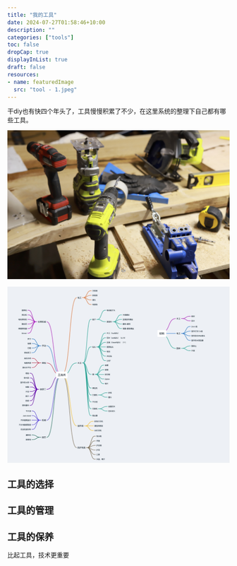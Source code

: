 ```yaml
---
title: "我的工具"
date: 2024-07-27T01:58:46+10:00
description: ""
categories: ["tools"]
toc: false
dropCap: true
displayInList: true
draft: false
resources:
- name: featuredImage
  src: "tool - 1.jpeg"
---
```


干diy也有快四个年头了，工具慢慢积累了不少，在这里系统的整理下自己都有哪些工具。

![tool](./tool%20-%202.jpeg)

![mind](./mind.jpg)

## 工具的选择

## 工具的管理

## 工具的保养

比起工具，技术更重要